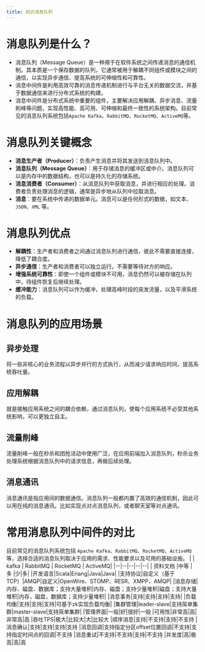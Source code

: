 ```yaml
---
title: 初识消息队列
---
```


# 消息队列是什么？
- 消息队列（Message Queue）是一种用于在软件系统之间传递消息的通信机制。其本质是一个保存数据的队列，它通常被用于解耦不同组件或模块之间的通信，以实现异步通信、提高系统的可伸缩性和可靠性。
- 消息中间件是利用高效可靠的消息传递机制进行与平台无关的数据交流，并基于数据通信来进行分布式系统的构建。
- 消息中间件是分布式系统中重要的组件，主要解决应用解耦、异步消息、流量削峰等问题，实现高性能、高可用、可伸缩和最终一致性的系统架构。目前常见的消息队列系统包括`Apache Kafka`、`RabbitMQ`、`RocketMQ`、`ActiveMQ`等。
# 消息队列关键概念
- **消息生产者（Producer）**：负责产生消息并将其发送到消息队列中。
- **消息队列（Message Queue）**：用于存储消息的缓冲区或中介。消息队列可以是内存中的数据结构，也可以是持久化的存储系统。
- **消息消费者（Consumer）**：从消息队列中获取消息，并进行相应的处理。消费者负责处理消息的逻辑，通常是异步地从队列中拉取消息。
- **消息**：要在系统中传递的数据单元。消息可以是任何形式的数据，如文本、`JSON`、`XML` 等。
# 消息队列优点
- **解耦性**：生产者和消费者之间通过消息队列进行通信，彼此不需要直接连接，降低了耦合度。
- **异步通信**：生产者和消费者可以独立运行，不需要等待对方的响应。
- **增强系统可靠性**：即使一个组件或模块不可用，消息仍然可以被存储在队列中，待组件恢复后继续处理。
- **缓冲能力**：消息队列可以作为缓冲，处理高峰时段的突发流量，以及平滑系统的负载。
# 消息队列的应用场景
## 异步处理
将一些非核心的业务流程以异步并行的方式执行，从而减少请求响应时间，提高系统吞吐量。
## 应用解耦
就是接触应用系统之间的耦合依赖，通过消息队列，使每个应用系统不必受其他系统影响，可以更独立自主。
## 流量削峰
流量削峰一般在秒杀和团抢活动中使用广泛，在应用前端加入消息队列，秒杀业务处理系统根据消息队列中的请求信息，再做后续处理。
## 消息通讯
消息通讯是指应用间的数据通信。消息队列一般都内置了高效的通信机制，因此可以用在纯的消息通讯。比如实现点对点消息队列，或者聊天室等对点通讯。
# 常用消息队列中间件的对比
目前常见的消息队列系统包括 `Apache Kafka`、`RabbitMQ`、`RocketMQ`、`ActiveMQ`等，选择合适的消息队列取决于应用的需求、性能要求以及可用的基础设施。
|  | kafka | RabbitMQ | RocketMQ | ActiveMQ|
|--|--|--|--|--|
| 资料文档 |中等 | 多 |少|多|
|开发语言|Scala|Eriang|Java|Java|
|支持协议|自定义（基于TCP）|AMQP|自定义|OpenWire、STOMP、RESR、XMPP、AMQP|
|消息存储|内存、磁盘、数据库；支持大量堆积|内存、磁盘；支持少量堆积|磁盘；支持大量堆积|内存，磁盘，数据库；支持少量堆积|
|消息事务|支持|支持|支持|支持|
|负载均衡|支持|支持|支持|可基于zk实现负载均衡|
|集群管理|leader-slave|支持简单集群|master-slave|支持简单集群|
|管理界面|一般|好|很好|一般
|可用性|非常高|高|非常高|高
|吞吐TPS|极大|比较大|大|比较大
|顺序消息|支持|不支持|支持|不支持
|消息确认|支持|支持|支持|支持
|消息回调|支持指定分区offset位置回调|不支持|支持指定时间点的回调|不支持
|消息重试|不支持|不支持|支持|不支持
|并发度|高|极高|高|高